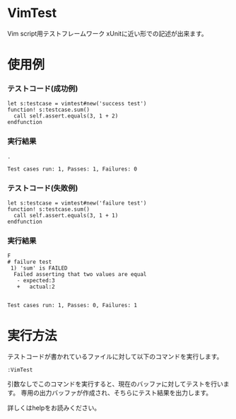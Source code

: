 
VimTest
=======

Vim script用テストフレームワーク
xUnitに近い形での記述が出来ます。

使用例
======

### テストコード(成功例)

    let s:testcase = vimtest#new('success test')
    function! s:testcase.sum()
      call self.assert.equals(3, 1 + 2)
    endfunction

### 実行結果

    .

    Test cases run: 1, Passes: 1, Failures: 0

### テストコード(失敗例)

    let s:testcase = vimtest#new('failure test')
    function! s:testcase.sum()
      call self.assert.equals(3, 1 + 1)
    endfunction

### 実行結果

    F
    # failure test
     1) 'sum' is FAILED
      Failed asserting that two values are equal
       - expected:3
       +   actual:2


    Test cases run: 1, Passes: 0, Failures: 1

実行方法
========

テストコードが書かれているファイルに対して以下のコマンドを実行します。

    :VimTest

引数なしでこのコマンドを実行すると、現在のバッファに対してテストを行います。
専用の出力バッファが作成され、そちらにテスト結果を出力します。


詳しくはhelpをお読みください。
